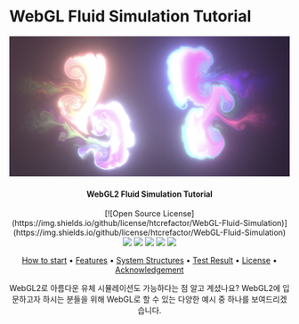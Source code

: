 # WebGL Fluid Simulation Tutorial

<div align="center">
    <img src="./screenshot.jpg"></img>
    <h4 align="center">WebGL2 Fluid Simulation Tutorial</h4>
    <p align="center">
        [![Open Source License](https://img.shields.io/github/license/htcrefactor/WebGL-Fluid-Simulation)](https://img.shields.io/github/license/htcrefactor/WebGL-Fluid-Simulation)
        <img src="http://img.shields.io/badge/-WebGL2-990000?style=flat&logo=WebGL&link=https://github.com/htcrefactor/WebGL-Fluid-Simulation"/>
        <img src="http://img.shields.io/badge/-HTML-E34F26?style=flat&logo=HTML5&link=https://github.com/htcrefactor/WebGL-Fluid-Simulation"/>
        <img src="http://img.shields.io/badge/-CSS3-1572B6?style=flat&logo=CSS3&link=https://github.com/htcrefactor/WebGL-Fluid-Simulation"/>
        <img src="http://img.shields.io/badge/-JavaScript-F7DF1E?style=flat&logo=JavaScript&link=https://github.com/htcrefactor/WebGL-Fluid-Simulation"/>
        <img src="http://img.shields.io/badge/-Netlify-00C7B7?style=flat&logo=Netlify&link=https://webgl2-fluid-simulation.netlify.app"/>
    </p>
    <p align="center">
        <a href="#how-to-start">How to start</a> • 
        <a href="#features">Features</a> •  
        <a href="#system-structure">System Structures</a> •   
        <a href="#test-result">Test Result</a> • 
        <a href="#contributor">License</a> • 
        <a href="#contributor">Acknowledgement</a>
    </p>
    WebGL2로 아름다운 유체 시뮬레이션도 가능하다는 점 알고 계셨나요? WebGL2에 입문하고자 하시는 분들을 위해 WebGL로 할 수 있는 다양한 예시 중 하나를 보여드리겠습니다.
    
</div>
